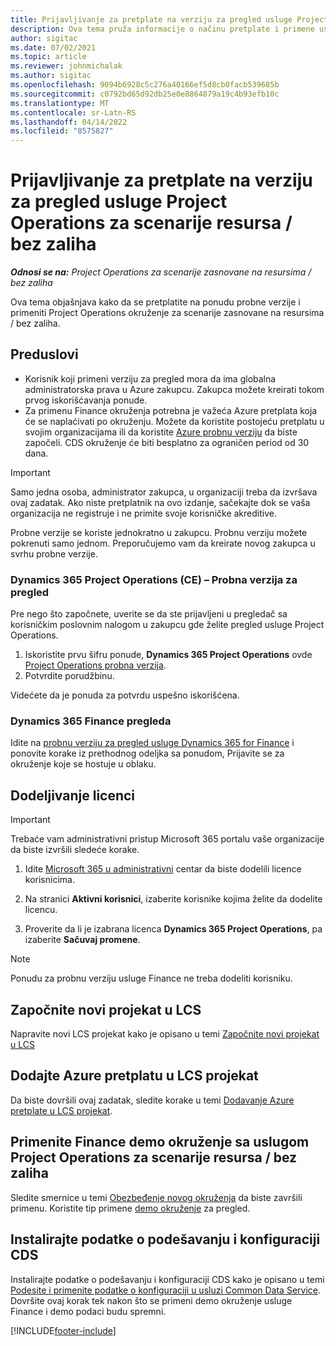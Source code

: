 ```yaml
---
title: Prijavljivanje za pretplate na verziju za pregled usluge Project Operations za scenarije resursa / bez zaliha
description: Ova tema pruža informacije o načinu pretplate i primene usluge Project Operations za scenarije zasnovane na resursima / bez zaliha.
author: sigitac
ms.date: 07/02/2021
ms.topic: article
ms.reviewer: johnmichalak
ms.author: sigitac
ms.openlocfilehash: 9094b6928c5c276a40166ef5d8cb0facb539685b
ms.sourcegitcommit: c0792bd65d92db25e0e8864879a19c4b93efb10c
ms.translationtype: MT
ms.contentlocale: sr-Latn-RS
ms.lasthandoff: 04/14/2022
ms.locfileid: "8575827"
---
```

# <a name="sign-up-for-project-operations-preview-subscriptions-for-resource-non-stocked-scenarios"></a>Prijavljivanje za pretplate na verziju za pregled usluge Project Operations za scenarije resursa / bez zaliha

_**Odnosi se na:** Project Operations za scenarije zasnovane na resursima / bez zaliha_



Ova tema objašnjava kako da se pretplatite na ponudu probne verzije i primeniti Project Operations okruženje za scenarije zasnovane na resursima / bez zaliha.

## <a name="prerequisites"></a>Preduslovi
- Korisnik koji primeni verziju za pregled mora da ima globalna administratorska prava u Azure zakupcu. Zakupca možete kreirati tokom prvog iskorišćavanja ponude. 
- Za primenu Finance okruženja potrebna je važeća Azure pretplata koja će se naplaćivati po okruženju. Možete da koristite postojeću pretplatu u svojim organizacijama ili da koristite [Azure probnu verziju](https://azure.microsoft.com/free/) da biste započeli. CDS okruženje će biti besplatno za ograničen period od 30 dana.

> [!IMPORTANT]
> Samo jedna osoba, administrator zakupca, u organizaciji treba da izvršava ovaj zadatak. Ako niste pretplatnik na ovo izdanje, sačekajte dok se vaša organizacija ne registruje i ne primite svoje korisničke akreditive.
> 
> Probne verzije se koriste jednokratno u zakupcu. Probnu verziju možete pokrenuti samo jednom. Preporučujemo vam da kreirate novog zakupca u svrhu probne verzije.


### <a name="dynamics-365-project-operations-ce---preview-trial"></a>Dynamics 365 Project Operations (CE) – Probna verzija za pregled 

Pre nego što započnete, uverite se da ste prijavljeni u pregledač sa korisničkim poslovnim nalogom u zakupcu gde želite pregled usluge Project Operations.

1. Iskoristite prvu šifru ponude, **Dynamics 365 Project Operations** ovde [Project Operations probna verzija](https://aka.ms/try-po).
2. Potvrdite porudžbinu.

  Videćete da je ponuda za potvrdu uspešno iskorišćena.

### <a name="dynamics-365-finance-preview-trial"></a>Dynamics 365 Finance pregleda

Idite na [probnu verziju za pregled usluge Dynamics 365 for Finance](https://aka.ms/trypoche) i ponovite korake iz prethodnog odeljka sa ponudom, Prijavite se za okruženje koje se hostuje u oblaku.  

## <a name="assign-licenses"></a>Dodeljivanje licenci

> [!IMPORTANT]
> Trebaće vam administrativni pristup Microsoft 365 portalu vaše organizacije da biste izvršili sledeće korake.

1. Idite [Microsoft 365 u administrativni](https://portal.office.com/) centar da biste dodelili licence korisnicima.

2. Na stranici **Aktivni korisnici**, izaberite korisnike kojima želite da dodelite licencu.

3. Proverite da li je izabrana licenca **Dynamics 365 Project Operations**, pa izaberite **Sačuvaj promene**.

> [!NOTE]
> Ponudu za probnu verziju usluge Finance ne treba dodeliti korisniku.

## <a name="start-a-new-project-in-lcs"></a>Započnite novi projekat u LCS

Napravite novi LCS projekat kako je opisano u temi [Započnite novi projekat u LCS](create-lcs-project.md)

## <a name="add-an-azure-subscription-to-an-lcs-project"></a>Dodajte Azure pretplatu u LCS projekat

Da biste dovršili ovaj zadatak, sledite korake u temi [Dodavanje Azure pretplate u LCS projekat](resource-add-azure-subscription-lcs-project.md).

## <a name="deploy-finance-demo-environment-with-project-operations-for-resourcenon-stocked-scenarios"></a>Primenite Finance demo okruženje sa uslugom Project Operations za scenarije resursa / bez zaliha

Sledite smernice u temi [Obezbeđenje novog okruženja](resource-provision-new-environment.md) da biste završili primenu. Koristite tip primene [demo okruženje](/dynamics365/fin-ops-core/dev-itpro/deployment/deploy-demo-environment) za pregled. 

## <a name="install-cds-setup-and-configuration-data"></a>Instalirajte podatke o podešavanju i konfiguraciji CDS

Instalirajte podatke o podešavanju i konfiguraciji CDS kako je opisano u temi [Podesite i primenite podatke o konfiguraciji u usluzi Common Data Service](resource-apply-pro-setup-config-data.md).
Dovršite ovaj korak tek nakon što se primeni demo okruženje usluge Finance i demo podaci budu spremni.


[!INCLUDE[footer-include](../includes/footer-banner.md)]

